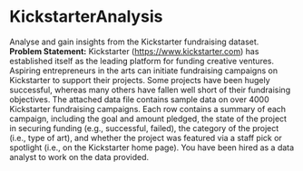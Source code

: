 # KickstarterAnalysis
Analyse and gain insights from the Kickstarter fundraising dataset.  
**Problem Statement:** 
Kickstarter (https://www.kickstarter.com) has established itself as the leading platform for funding creative ventures. Aspiring entrepreneurs in the arts can initiate fundraising campaigns on Kickstarter to support their projects. Some projects have been hugely successful, whereas many others have fallen well short of their fundraising objectives. The attached data file contains sample data on over 4000 Kickstarter fundraising campaigns. Each row contains a summary of each campaign, including the goal and amount pledged, the state of the project in securing funding (e.g., successful, failed), the category of the project (i.e., type of art), and whether the project was featured via a staff pick or spotlight (i.e., on the Kickstarter home page).
You have been hired as a data analyst to work on the data provided.
